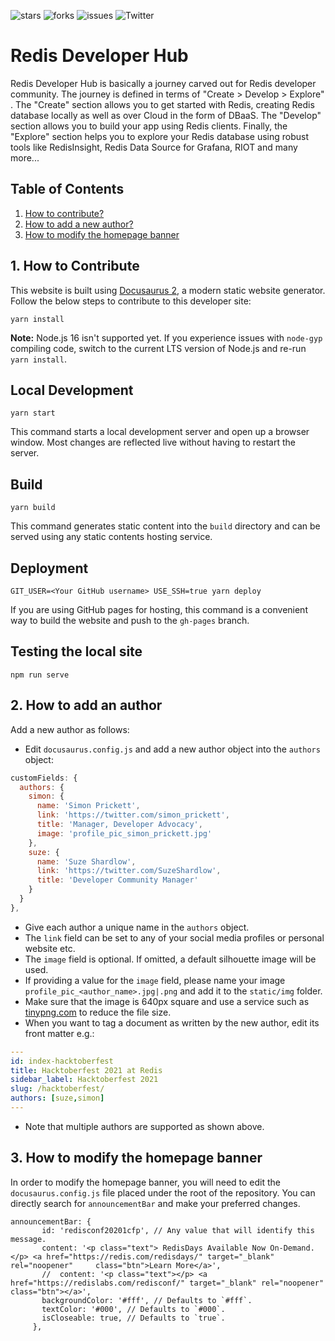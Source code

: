 
![stars](https://img.shields.io/github/stars/redis-developer/redis-developer.github.io)
![forks](https://img.shields.io/github/forks/redis-developer/redis-developer.github.io)
![issues](https://img.shields.io/github/issues/redis-developer/redis-developer.github.io)
![Twitter](https://img.shields.io/twitter/url?url=https%3A%2F%2Fgithub.com%2Fredis-developer%2Fredis-developer.github.io)



# Redis Developer Hub

Redis Developer Hub is basically a journey carved out for Redis developer community. The journey is defined in terms of "Create > Develop > Explore" . The "Create" section allows you to get started with Redis, creating Redis database locally as well as over Cloud in the form of DBaaS. The "Develop" section allows you to build your app using Redis clients. Finally, the "Explore" section helps you to explore your Redis database using robust tools like RedisInsight, Redis Data Source for Grafana, RIOT and many more...

## Table of Contents

1. [How to contribute?](#how-to-contribute)
2. [How to add a new author?](#how-to-add-a-new-author)
3. [How to modify the homepage banner](#how-to-modifuy-the-homepage-banner)



## 1. How to Contribute

This website is built using [Docusaurus 2](https://v2.docusaurus.io/), a modern static website generator. Follow the below steps to contribute to this developer site:


```console
yarn install
```

**Note:** Node.js 16 isn't supported yet.  If you experience issues with `node-gyp` compiling code, switch to the current LTS version of Node.js and re-run `yarn install`.

## Local Development

```console
yarn start
```

This command starts a local development server and open up a browser window. Most changes are reflected live without having to restart the server.

## Build

```console
yarn build
```

This command generates static content into the `build` directory and can be served using any static contents hosting service.

## Deployment

```console
GIT_USER=<Your GitHub username> USE_SSH=true yarn deploy
```

If you are using GitHub pages for hosting, this command is a convenient way to build the website and push to the `gh-pages` branch.


## Testing the local site

```console
npm run serve
```

## 2. How to add an author

Add a new author as follows:

* Edit `docusaurus.config.js` and add a new author object into the `authors` object:

```javascript
customFields: {
  authors: {
    simon: {
      name: 'Simon Prickett',
      link: 'https://twitter.com/simon_prickett',
      title: 'Manager, Developer Advocacy',
      image: 'profile_pic_simon_prickett.jpg'
    },
    suze: {
      name: 'Suze Shardlow',
      link: 'https://twitter.com/SuzeShardlow',
      title: 'Developer Community Manager'
    }
  }
},
```

* Give each author a unique name in the `authors` object.  
* The `link` field can be set to any of your social media profiles or personal website etc.
* The `image` field is optional.  If omitted, a default silhouette image will be used.
* If providing a value for the `image` field, please name your image `profile_pic_<author_name>.jpg|.png` and add it to the `static/img` folder.
* Make sure that the image is 640px square and use a service such as [tinypng.com](https://tinypng.com/) to reduce the file size.
* When you want to tag a document as written by the new author, edit its front matter e.g.:

```yaml
---
id: index-hacktoberfest
title: Hacktoberfest 2021 at Redis
sidebar_label: Hacktoberfest 2021
slug: /hacktoberfest/
authors: [suze,simon]
---
```

* Note that multiple authors are supported as shown above.

## 3. How to modify the homepage banner

In order to modify the homepage banner, you will need to edit the ```docusaurus.config.js``` file placed under the root of the repository.
You can directly search for `announcementBar` and make your preferred changes.


```
announcementBar: {
       id: 'redisconf20201cfp', // Any value that will identify this message.
       content: '<p class="text"> RedisDays Available Now On-Demand. </p> <a href="https://redis.com/redisdays/" target="_blank" rel="noopener"     class="btn">Learn More</a>',
       //  content: '<p class="text"></p> <a href="https://redislabs.com/redisconf/" target="_blank" rel="noopener" class="btn"></a>',
       backgroundColor: '#fff', // Defaults to `#fff`.
       textColor: '#000', // Defaults to `#000`.
       isCloseable: true, // Defaults to `true`.
     },
```


